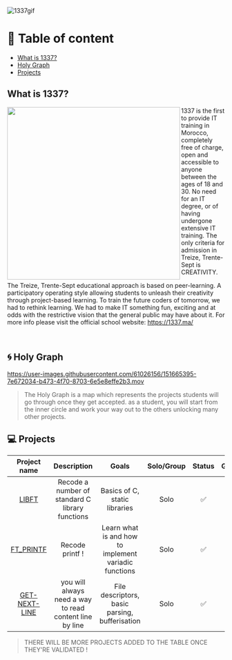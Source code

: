 ![1337gif](https://user-images.githubusercontent.com/61026156/151660954-74604431-5e44-4013-a93e-091f60fcb296.gif)

# :book: Table of content
- [What is 1337?](https://github.com/callmesword/Computer-Science-Projects/blob/main/README.md#what-is-1337)
- [Holy Graph](https://github.com/callmesword/Computer-Science-Projects/blob/main/README.md#cyclone-holy-graph)
- [Projects](https://github.com/callmesword/Computer-Science-Projects/blob/main/README.md#dart-projects)
## What is 1337?

<img src="https://user-images.githubusercontent.com/61026156/151661210-4431e8c3-3e94-4de1-81d7-d2ae608ef57f.png" align="left" width="400px"/>

1337 is the first to provide IT training in Morocco, completely free of charge, open and accessible to anyone between the ages of 18 and 30. No need for an IT degree, or of having undergone extensive IT training. The only criteria for admission in Treize, Trente-Sept is CREATIVITY.

The Treize, Trente-Sept educational approach is based on peer-learning. A participatory operating style allowing students to unleash their creativity through project-based learning. To train the future coders of tomorrow, we had to rethink learning. We had to make IT something fun, exciting and at odds with the restrictive vision that the general public may have about it.
For more info please visit the official school website: https://1337.ma/

<br clear="left"/>

## :cyclone: Holy Graph 
https://user-images.githubusercontent.com/61026156/151665395-7e672034-b473-4f70-8703-6e5e8effe2b3.mov

>The Holy Graph is a map which represents the projects students will go through once they get accepted. as a student, you will start from the inner circle and work your way out to the others unlocking many other projects.

## :computer: Projects
| Project name | Description    | Goals    |    Solo/Group       |    Status    | Grade |
| :---:        |    :---:       |   :---:  |       :---:         |    :---:     | :---: |
| [LIBFT](https://github.com/callmesword/1337-Projects/tree/main/LIBFT) | Recode a number of standard C library functions | Basics of C, static libraries | Solo | :white_check_mark: | 100 |
| [FT_PRINTF](https://github.com/callmesword/1337-Projects/tree/main/FT_PRINTF) | Recode printf ! | Learn what is and how to implement variadic functions | Solo | :white_check_mark: | 100 |
| [GET-NEXT-LINE](https://github.com/callmesword/1337-Projects/tree/main/GET_NEXT_LINE) | you will always need a way to read content line by line | File descriptors, basic parsing, bufferisation | Solo | :white_check_mark: | 100 |

> THERE WILL BE MORE PROJECTS ADDED TO THE TABLE ONCE THEY'RE VALIDATED !
